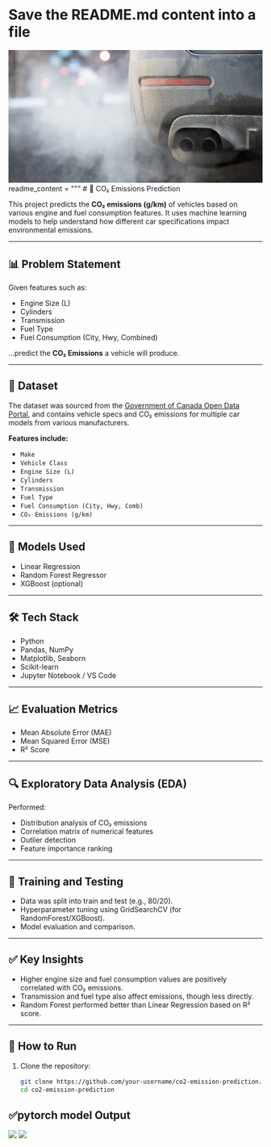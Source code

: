 # Save the README.md content into a file
<img src="https://github.com/goldstring/co2_emission_prediction_using_machine_learning_regression/blob/main/car-road-co2-emissions.jpg?raw=true"/>
readme_content = """
# 🚗 CO₂ Emissions Prediction

This project predicts the **CO₂ emissions (g/km)** of vehicles based on various engine and fuel consumption features. It uses machine learning models to help understand how different car specifications impact environmental emissions.

---

## 📊 Problem Statement

Given features such as:
- Engine Size (L)
- Cylinders
- Transmission
- Fuel Type
- Fuel Consumption (City, Hwy, Combined)
  
...predict the **CO₂ Emissions** a vehicle will produce.

---

## 📁 Dataset

The dataset was sourced from the [Government of Canada Open Data Portal](https://open.canada.ca/en/open-data), and contains vehicle specs and CO₂ emissions for multiple car models from various manufacturers.

**Features include:**
- `Make`
- `Vehicle Class`
- `Engine Size (L)`
- `Cylinders`
- `Transmission`
- `Fuel Type`
- `Fuel Consumption (City, Hwy, Comb)`
- `CO₂ Emissions (g/km)`

---

## 🧠 Models Used

- Linear Regression
- Random Forest Regressor
- XGBoost (optional)
---

## 🛠️ Tech Stack

- Python
- Pandas, NumPy
- Matplotlib, Seaborn
- Scikit-learn
- Jupyter Notebook / VS Code

---

## 📈 Evaluation Metrics

- Mean Absolute Error (MAE)
- Mean Squared Error (MSE)
- R² Score

---

## 🔍 Exploratory Data Analysis (EDA)

Performed:
- Distribution analysis of CO₂ emissions
- Correlation matrix of numerical features
- Outlier detection
- Feature importance ranking

---

## 🧪 Training and Testing

- Data was split into train and test (e.g., 80/20).
- Hyperparameter tuning using GridSearchCV (for RandomForest/XGBoost).
- Model evaluation and comparison.

---

## ✅ Key Insights

- Higher engine size and fuel consumption values are positively correlated with CO₂ emissions.
- Transmission and fuel type also affect emissions, though less directly.
- Random Forest performed better than Linear Regression based on R² score.

---

## 📂 How to Run

1. Clone the repository:
   ```bash
   git clone https://github.com/your-username/co2-emission-prediction.git
   cd co2-emission-prediction
## ✅pytorch model Output
<img src="https://github.com/goldstring/co2_emission_prediction_using_machine_learning_regression/blob/main/test_output.png?raw=true" />

<img src="https://github.com/goldstring/co2_emission_prediction_using_machine_learning_regression/blob/main/train_output.png?raw=true" />
